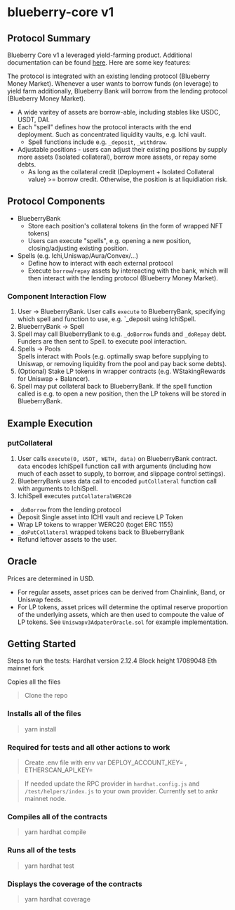 # blueberry-core v1 

## Protocol Summary

Blueberry Core v1 a leveraged yield-farming product. 
Additional documentation can be found [here](https://docs.blueberry.garden/).
Here are some key features:

The protocol is integrated with an existing lending protocol (Blueberry Money Market). Whenever a user wants to borrow funds (on leverage) to yield farm additionally, Blueberry Bank will borrow from the lending protocol (Blueberry Money Market).

- A wide varitey of assets are borrow-able, including stables like USDC, USDT, DAI.
- Each "spell" defines how the protocol interacts with the end deployment. Such as concentrated liquidity vaults, e.g. Ichi vault.
  - Spell functions include e.g. `_deposit`, `_withdraw`.
- Adjustable positions - users can adjust their existing positions by supply more assets (Isolated collateral), borrow more assets, or repay some debts.
  - As long as the collateral credit (Deployment + Isolated Collateral value) >= borrow credit. Otherwise, the position is at liquidiation risk.
  
## Protocol Components

- BlueberryBank
  - Store each position's collateral tokens (in the form of wrapped NFT tokens)
  - Users can execute "spells", e.g. opening a new position, closing/adjusting existing position.
- Spells (e.g. Ichi,Uniswap/Aura/Convex/...)
  - Define how to interact with each external protocol
  - Execute `borrow`/`repay` assets by intereacting with the bank, which will then interact with the lending protocol (Blueberry Money Market).
  
### Component Interaction Flow

1. User -> BlueberryBank.
   User calls `execute` to BlueberryBank, specifying which spell and function to use, e.g. `_deposit using IchiSpell.
2. BlueberryBank -> Spell
3. Spell may call BlueberryBank to e.g. `_doBorrow` funds and `_doRepay` debt. Funders are then sent to Spell. to execute pool interaction.   
4. Spells -> Pools   
   Spells interact with Pools (e.g. optimally swap before supplying to Uniswap, or removing liquidity from the pool and pay back some debts).
5. (Optional) Stake LP tokens in wrapper contracts (e.g. WStakingRewards for Uniswap + Balancer).
6. Spell may put collateral back to BlueberryBank.
   If the spell function called is e.g. to open a new position, then the LP tokens will be stored in BlueberryBank.
   
## Example Execution

### putCollateral

1. User calls `execute(0, USDT, WETH, data)` on BlueberryBank contract. `data` encodes IchiSpell function call with arguments (including how much of each asset to supply, to borrow, and slippage control settings).
2. BlueberryBank uses data call to encoded `putCollateral` function call with arguments to IchiSpell.
3. IchiSpell executes `putCollateralWERC20`
  - `_doBorrow` from the lending protocol
  - Deposit Single asset into ICHI vault and recieve LP Token
  - Wrap LP tokens to wrapper WERC20 (toget ERC 1155)
  - `_doPutCollateral` wrapped tokens back to BlueberryBank
  - Refund leftover assets to the user.
  
<!---  >For **Uniswap** pools with staking rewards, use `putCollateralWStakingRewards` function.
>For **Sushiswap** pools with staking in masterchef, use `putCollateralWMasterChef` function.
>For **Balancer** pools with staking rewards, use `putCollateralWStakingRewards` function.
>For all **Curve** pools, use `putCollateral[N]` (where `N` is the number of underlying tokens). The spell will auto put in Curve's liquidity guage. --->

## Oracle 

Prices are determined in USD.

- For regular assets, asset prices can be derived from Chainlink, Band, or Uniswap feeds.
- For LP tokens, asset prices will determine the optimal reserve proportion of the underlying assets, which are then used to compoute the value of LP tokens. See `Uniswapv3AdpaterOracle.sol` for example implementation.
   
## Getting Started

Steps to run the tests:
Hardhat version 2.12.4 Block height 17089048 Eth mainnet fork

Copies all the files
> Clone the repo
### Installs all of the files
> yarn install
### Required for tests and all other actions to work  
> Create .env file with env var DEPLOY_ACCOUNT_KEY= , 
ETHERSCAN_API_KEY=

> If needed update the RPC provider in `hardhat.config.js`  and `/test/helpers/index.js` to your own provider. Currently set to ankr mainnet node.

### Compiles all of the contracts
> yarn hardhat compile

### Runs all of the tests
> yarn hardhat test

### Displays the coverage of the contracts
> yarn hardhat coverage

